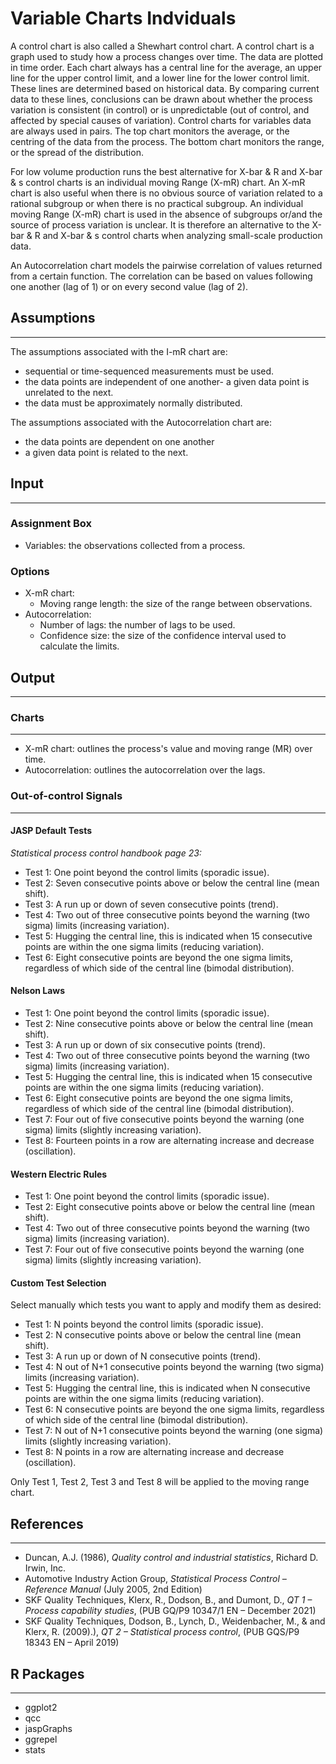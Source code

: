 Variable Charts Indviduals
==========================
A control chart is also called a Shewhart control chart.  A control chart is a graph used to study how a process changes over time. The data are plotted in time order. Each chart always has a central line for the average, an upper line for the upper control limit, and a lower line for the lower control limit. These lines are determined based on historical data. By comparing current data to these lines, conclusions can be drawn about whether the process variation is consistent (in control) or is unpredictable (out of control, and affected by special causes of variation). Control charts for variables data are always used in pairs. The top chart monitors the average, or the centring of the data from the process. The bottom chart monitors the range, or the spread of the distribution.

For low volume production runs the best alternative for X-bar & R and X-bar & s control charts is an individual moving Range (X-mR) chart. 
An X-mR chart is also useful when there is no obvious source of variation related to a rational subgroup or when there is no practical subgroup.
An individual moving Range (X-mR) chart is used in the absence of subgroups or/and the source of process variation is unclear. It is therefore an alternative to the X-bar & R and X-bar & s control charts when analyzing small-scale production data.

An Autocorrelation chart models the pairwise correlation of values returned from a certain function. The correlation can be based on values following one another (lag of 1) or
on every second value (lag of 2).

## Assumptions 
-------
The assumptions associated with the I-mR chart are: 
- sequential or time-sequenced measurements must be used. 
- the data points are independent of one another- a given data point is unrelated to the next. 
- the data must be approximately normally distributed. 

The assumptions associated with the Autocorrelation chart are:
- the data points are dependent on one another
- a given data point is related to the next. 

## Input
-------
### Assignment Box 
- Variables: the observations collected from a process.  

### Options
- X-mR chart:
  - Moving range length: the size of the range between observations. 
- Autocorrelation:
  - Number of lags: the number of lags to be used.
  - Confidence size: the size of the confidence interval used to calculate the limits. 

## Output
-------
### Charts
-------
- X-mR chart: outlines the process's value and moving range (MR) over time.
- Autocorrelation: outlines the autocorrelation over the lags. 

### Out-of-control Signals 
-------

#### JASP Default Tests
_Statistical process control handbook page 23:_

- Test 1: One point beyond the control limits (sporadic issue).
- Test 2: Seven consecutive points above or below the central line (mean shift).
- Test 3:  A run up or down of seven consecutive points (trend).
- Test 4: Two out of three consecutive points beyond the warning (two sigma) limits (increasing variation).
- Test 5: Hugging the central line, this is indicated when 15 consecutive points are within the one sigma limits (reducing variation).
- Test 6: Eight consecutive points are beyond the one sigma limits, regardless of which side of the central line (bimodal distribution).

#### Nelson Laws
- Test 1: One point beyond the control limits (sporadic issue).
- Test 2: Nine consecutive points above or below the central line (mean shift).
- Test 3: A run up or down of six consecutive points (trend).
- Test 4: Two out of three consecutive points beyond the warning (two sigma) limits (increasing variation).
- Test 5: Hugging the central line, this is indicated when 15 consecutive points are within the one sigma limits (reducing variation).
- Test 6: Eight consecutive points are beyond the one sigma limits, regardless of which side of the central line (bimodal distribution).
- Test 7: Four out of five consecutive points beyond the warning (one sigma) limits (slightly increasing variation).
- Test 8: Fourteen points in a row are alternating increase and decrease (oscillation).

#### Western Electric Rules
- Test 1: One point beyond the control limits (sporadic issue).
- Test 2: Eight consecutive points above or below the central line (mean shift).
- Test 4: Two out of three consecutive points beyond the warning (two sigma) limits (increasing variation).
- Test 7: Four out of five consecutive points beyond the warning (one sigma) limits (slightly increasing variation).

#### Custom Test Selection
Select manually which tests you want to apply and modify them as desired:

- Test 1: N points beyond the control limits (sporadic issue).
- Test 2: N consecutive points above or below the central line (mean shift).
- Test 3: A run up or down of N consecutive points (trend).
- Test 4: N out of N+1 consecutive points beyond the warning (two sigma) limits (increasing variation).
- Test 5: Hugging the central line, this is indicated when N consecutive points are within the one sigma limits (reducing variation).
- Test 6: N consecutive points are beyond the one sigma limits, regardless of which side of the central line (bimodal distribution).
- Test 7: N out of N+1 consecutive points beyond the warning (one sigma) limits (slightly increasing variation).
- Test 8: N points in a row are alternating increase and decrease (oscillation).

Only Test 1, Test 2, Test 3 and Test 8 will be applied to the moving range chart.


## References 
-------
- Duncan, A.J. (1986), *Quality control and industrial statistics*, Richard D. Irwin, Inc.
- Automotive Industry Action Group, *Statistical Process Control – Reference Manual* (July 2005, 2nd Edition)
-	SKF Quality Techniques, Klerx, R., Dodson, B., and Dumont, D., *QT 1 – Process capability studies*, (PUB GQ/P9 10347/1 EN – December 2021)
-	SKF Quality Techniques, Dodson, B., Lynch, D., Weidenbacher, M., & and Klerx, R. (2009).), *QT 2 – Statistical process control*, (PUB GQS/P9 18343 EN – April 2019)


## R Packages
-------
- ggplot2
- qcc
- jaspGraphs
- ggrepel
- stats